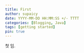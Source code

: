 ```yaml
---
title: First
author: supaicy
date: YYYY-MM-DD HH:MM:SS +/- TTTT
categories: [Blogging, Java]
tags: [getting started]
pin: true
---
```


첫 임.

